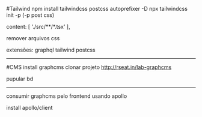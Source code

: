 #Tailwind
npm install tailwindcss postcss autoprefixer -D
npx tailwindcss init  -p (-p post css)

  content: [
    './src/**/*.tsx'
  ],

remover arquivos css

extensões:
graphql
tailwind
postcss


---
#CMS 
install graphcms
clonar projeto
​http://rseat.in/lab-graphcms

pupular bd

---
consumir graphcms pelo frontend
usando apollo 

install apollo/client

